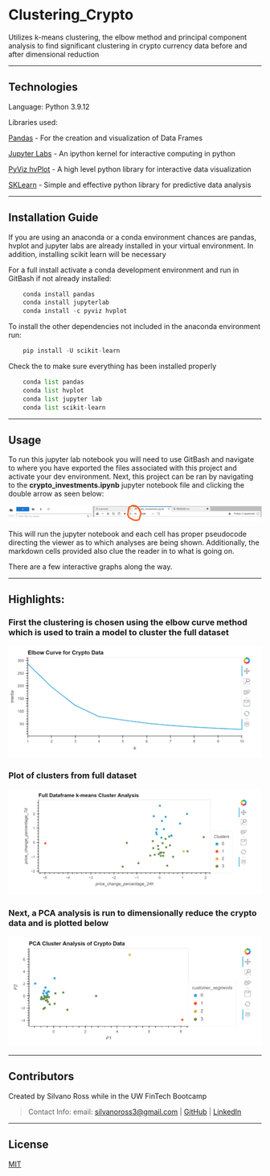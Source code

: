 # Clustering_Crypto
Utilizes k-means clustering, the elbow method and principal component analysis to find significant clustering in crypto currency data before and after dimensional reduction


---

## Technologies

Language: Python 3.9.12

Libraries used:

[Pandas](https://pandas.pydata.org/pandas-docs/stable/index.html) - For the creation and visualization of Data Frames

[Jupyter Labs](https://jupyter.org/) - An ipython kernel for interactive computing in python

[PyViz hvPlot](https://hvplot.holoviz.org/index.html) - A high level python library for interactive data visualization

[SKLearn](https://scikit-learn.org/stable/) - Simple and effective python library for predictive data analysis


---

## Installation Guide

If you are using an anaconda or a conda environment chances are pandas, hvplot and jupyter labs are already installed in your virtual environment. In addition, installing scikit learn will be necessary

For a full install activate a conda development environment and run in GitBash if not already installed:
```python
    conda install pandas
    conda install jupyterlab
    conda install -c pyviz hvplot
```

To install the other dependencies not included in the anaconda environment run:
```python
    pip install -U scikit-learn
```

Check the to make sure everything has been installed properly
```python
    conda list pandas
    conda list hvplot
    conda list jupyter lab
    conda list scikit-learn
```

---

## Usage

To run this jupyter lab notebook you will need to use GitBash and navigate to where you have exported the files associated with this project and activate your dev environment.
Next, this project can be ran by navigating to the **crypto_investments.ipynb** jupyter notebook file and clicking the double arrow as seen below:

![double_arrow](images/double_arrow.png)

This will run the jupyter notebook and each cell has proper pseudocode directing the viewer as to which analyses are being shown. Additionally, the markdown cells provided also clue the reader in to what is going on.

There are a few interactive graphs along the way.


---

## Highlights:

### First the clustering is chosen using the elbow curve method which is used to train a model to cluster the full dataset

![elbow](images/elbow_curve_crypto.png)

### Plot of clusters from full dataset

![full_data](images/full_data_plot.png)

### Next, a PCA analysis is run to dimensionally reduce the crypto data and is plotted below

![pca](images/pca_plot.png)


---

## Contributors

Created by Silvano Ross while in the UW FinTech Bootcamp
> Contact Info:
> email: silvanoross3@gmail.com |
> [GitHub](https://github.com/silvanoross) |
> [LinkedIn](https://www.linkedin.com/in/silvano-ross-b6a15a93/)

---

## License

[MIT](LICENSE)


